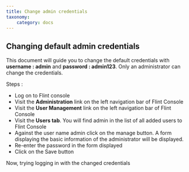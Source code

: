 ```yaml
---
title: Change admin credentials
taxonomy:
    category: docs
---
```


## Changing default admin credentials

This document will guide you to change the default credentials with **username : admin** and **password : admin123**. Only an administrator can change the credentials.

Steps :

* Log on to Flint console
* Visit the **Administration** link on the left navigation bar of Flint Console
* Visit the **User Management** link on the left navigation bar of Flint Console
* Visit the **Users tab**. You will find admin in the list of all added users to Flint Console
* Against the user name admin click on the manage button. A form displaying the basic information of the administrator will be displayed.
* Re-enter the password in the form displayed
* Click on the Save button

Now, trying logging in with the changed credentials
